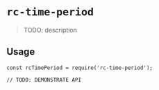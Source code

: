 # `rc-time-period`

> TODO: description

## Usage

```
const rcTimePeriod = require('rc-time-period');

// TODO: DEMONSTRATE API
```
